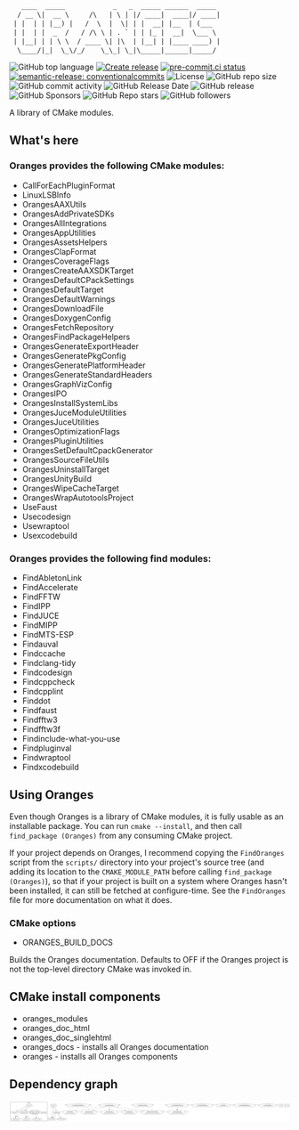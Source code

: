 <!-- markdownlint-disable -->
<!-- editorconfig-checker-disable -->
```
   ____  _____            _   _  _____ ______  _____
  / __ \|  __ \     /\   | \ | |/ ____|  ____|/ ____|
 | |  | | |__) |   /  \  |  \| | |  __| |__  | (___
 | |  | |  _  /   / /\ \ | . ` | | |_ |  __|  \___ \
 | |__| | | \ \  / ____ \| |\  | |__| | |____ ____) |
  \____/|_|  \_\/_/    \_\_| \_|\_____|______|_____/
```

![GitHub top language](https://img.shields.io/github/languages/top/benthevining/Oranges)
[![Create release](https://github.com/benthevining/Oranges/actions/workflows/release.yml/badge.svg)](https://github.com/benthevining/Oranges/actions/workflows/release.yml)
[![pre-commit.ci status](https://results.pre-commit.ci/badge/github/benthevining/Oranges/main.svg)](https://results.pre-commit.ci/latest/github/benthevining/Oranges/main)
[![semantic-release: conventionalcommits](https://img.shields.io/badge/semantic--release-conventionalcommits-e10079?logo=semantic-release)](https://github.com/semantic-release/semantic-release)
![License](https://img.shields.io/github/license/benthevining/Oranges)
![GitHub repo size](https://img.shields.io/github/repo-size/benthevining/Oranges)
![GitHub commit activity](https://img.shields.io/github/commit-activity/m/benthevining/Oranges)
![GitHub Release Date](https://img.shields.io/github/release-date/benthevining/Oranges)
![GitHub release](https://img.shields.io/github/v/release/benthevining/Oranges)
![GitHub Sponsors](https://img.shields.io/github/sponsors/benthevining?style=social)
![GitHub Repo stars](https://img.shields.io/github/stars/benthevining/Oranges?style=social)
![GitHub followers](https://img.shields.io/github/followers/benthevining?style=social)

A library of CMake modules.

## What's here

### Oranges provides the following CMake modules:

  * CallForEachPluginFormat
  * LinuxLSBInfo
  * OrangesAAXUtils
  * OrangesAddPrivateSDKs
  * OrangesAllIntegrations
  * OrangesAppUtilities
  * OrangesAssetsHelpers
  * OrangesClapFormat
  * OrangesCoverageFlags
  * OrangesCreateAAXSDKTarget
  * OrangesDefaultCPackSettings
  * OrangesDefaultTarget
  * OrangesDefaultWarnings
  * OrangesDownloadFile
  * OrangesDoxygenConfig
  * OrangesFetchRepository
  * OrangesFindPackageHelpers
  * OrangesGenerateExportHeader
  * OrangesGeneratePkgConfig
  * OrangesGeneratePlatformHeader
  * OrangesGenerateStandardHeaders
  * OrangesGraphVizConfig
  * OrangesIPO
  * OrangesInstallSystemLibs
  * OrangesJuceModuleUtilities
  * OrangesJuceUtilities
  * OrangesOptimizationFlags
  * OrangesPluginUtilities
  * OrangesSetDefaultCpackGenerator
  * OrangesSourceFileUtils
  * OrangesUninstallTarget
  * OrangesUnityBuild
  * OrangesWipeCacheTarget
  * OrangesWrapAutotoolsProject
  * UseFaust
  * Usecodesign
  * Usewraptool
  * Usexcodebuild

### Oranges provides the following find modules:

  * FindAbletonLink
  * FindAccelerate
  * FindFFTW
  * FindIPP
  * FindJUCE
  * FindMIPP
  * FindMTS-ESP
  * Findauval
  * Findccache
  * Findclang-tidy
  * Findcodesign
  * Findcppcheck
  * Findcpplint
  * Finddot
  * Findfaust
  * Findfftw3
  * Findfftw3f
  * Findinclude-what-you-use
  * Findpluginval
  * Findwraptool
  * Findxcodebuild

## Using Oranges

Even though Oranges is a library of CMake modules, it is fully usable as an installable package.
You can run `cmake --install`, and then call `find_package (Oranges)` from any consuming CMake project.

If your project depends on Oranges, I recommend copying the `FindOranges` script from the `scripts/` directory into your project's source tree (and adding its location to the `CMAKE_MODULE_PATH` before calling `find_package (Oranges)`), so that if your project is built on a system where Oranges hasn't been installed, it can still be fetched at configure-time.
See the `FindOranges` file for more documentation on what it does.

### CMake options

* ORANGES_BUILD_DOCS

Builds the Oranges documentation. Defaults to OFF if the Oranges project is not the top-level directory CMake was invoked in.

## CMake install components
  * oranges_modules
  * oranges_doc_html
  * oranges_doc_singlehtml
  * oranges_docs - installs all Oranges documentation
  * oranges - installs all Oranges components

## Dependency graph

<p align="center">
  <img src="https://github.com/benthevining/Oranges/blob/main/util/deps_graph.png" alt="Oranges dependency graph"/>
</p>

